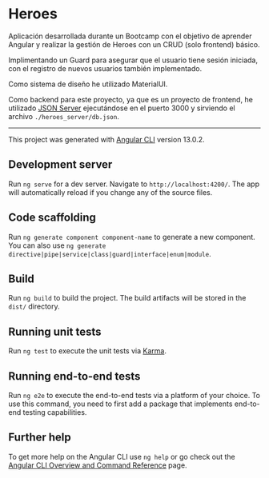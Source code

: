 # Heroes
Aplicación desarrollada durante un Bootcamp con el objetivo de aprender 
Angular y realizar la gestión de Heroes con un CRUD (solo frontend) básico.

Implimentando un Guard para asegurar que el usuario tiene sesión iniciada, con el registro de nuevos usuarios también implementado.

Como sistema de diseño he utilizado MaterialUI.


Como backend para este proyecto, ya que es un proyecto de frontend, he utilizado [JSON Server](https://www.npmjs.com/package/json-server)
ejecutándose en el puerto 3000 y sirviendo el archivo ``./heroes_server/db.json``.

---

This project was generated with [Angular CLI](https://github.com/angular/angular-cli) version 13.0.2.

## Development server

Run `ng serve` for a dev server. Navigate to `http://localhost:4200/`. The app will automatically reload if you change any of the source files.

## Code scaffolding

Run `ng generate component component-name` to generate a new component. You can also use `ng generate directive|pipe|service|class|guard|interface|enum|module`.

## Build

Run `ng build` to build the project. The build artifacts will be stored in the `dist/` directory.

## Running unit tests

Run `ng test` to execute the unit tests via [Karma](https://karma-runner.github.io).

## Running end-to-end tests

Run `ng e2e` to execute the end-to-end tests via a platform of your choice. To use this command, you need to first add a package that implements end-to-end testing capabilities.

## Further help

To get more help on the Angular CLI use `ng help` or go check out the [Angular CLI Overview and Command Reference](https://angular.io/cli) page.
